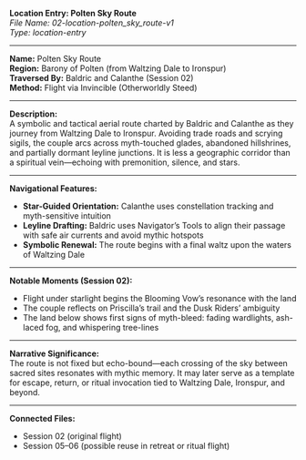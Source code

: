 **Location Entry: Polten Sky Route**  
*File Name: 02-location-polten_sky_route-v1*  
*Type: location-entry*

---

**Name:** Polten Sky Route  
**Region:** Barony of Polten (from Waltzing Dale to Ironspur)  
**Traversed By:** Baldric and Calanthe (Session 02)  
**Method:** Flight via Invincible (Otherworldly Steed)

---

**Description:**  
A symbolic and tactical aerial route charted by Baldric and Calanthe as they journey from Waltzing Dale to Ironspur. Avoiding trade roads and scrying sigils, the couple arcs across myth-touched glades, abandoned hillshrines, and partially dormant leyline junctions. It is less a geographic corridor than a spiritual vein—echoing with premonition, silence, and stars.

---

**Navigational Features:**  
- **Star-Guided Orientation:** Calanthe uses constellation tracking and myth-sensitive intuition  
- **Leyline Drafting:** Baldric uses Navigator’s Tools to align their passage with safe air currents and avoid mythic hotspots  
- **Symbolic Renewal:** The route begins with a final waltz upon the waters of Waltzing Dale

---

**Notable Moments (Session 02):**  
- Flight under starlight begins the Blooming Vow’s resonance with the land  
- The couple reflects on Priscilla’s trail and the Dusk Riders’ ambiguity  
- The land below shows first signs of myth-bleed: fading wardlights, ash-laced fog, and whispering tree-lines

---

**Narrative Significance:**  
The route is not fixed but echo-bound—each crossing of the sky between sacred sites resonates with mythic memory. It may later serve as a template for escape, return, or ritual invocation tied to Waltzing Dale, Ironspur, and beyond.

---

**Connected Files:**  
- Session 02 (original flight)  
- Session 05–06 (possible reuse in retreat or ritual flight)